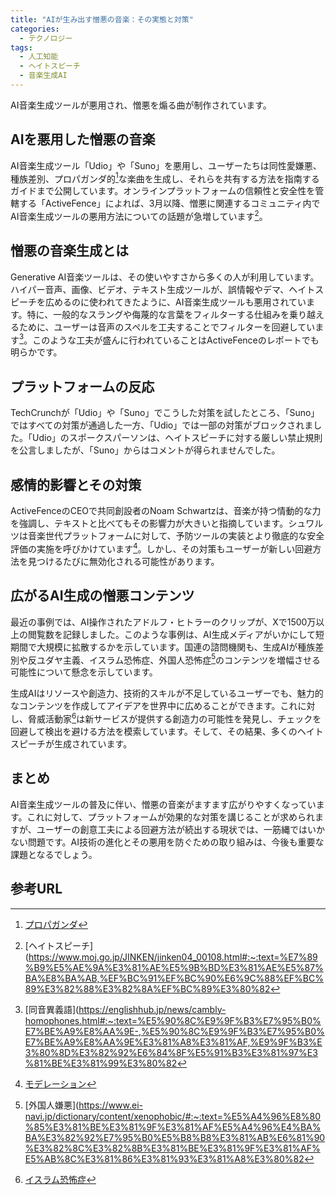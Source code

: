 ```yaml
---
title: "AIが生み出す憎悪の音楽：その実態と対策"
categories:
  - テクノロジー
tags:
  - 人工知能
  - ヘイトスピーチ
  - 音楽生成AI
---
```

AI音楽生成ツールが悪用され、憎悪を煽る曲が制作されています。

## AIを悪用した憎悪の音楽

AI音楽生成ツール「Udio」や「Suno」を悪用し、ユーザーたちは同性愛嫌悪、種族差別、プロパガンダ的[^2]な楽曲を生成し、それらを共有する方法を指南するガイドまで公開しています。オンラインプラットフォームの信頼性と安全性を管轄する「ActiveFence」によれば、3月以降、憎悪に関連するコミュニティ内でAI音楽生成ツールの悪用方法についての話題が急増しています[^1]。

## 憎悪の音楽生成とは

Generative AI音楽ツールは、その使いやすさから多くの人が利用しています。ハイパー音声、画像、ビデオ、テキスト生成ツールが、誤情報やデマ、ヘイトスピーチを広めるのに使われてきたように、AI音楽生成ツールも悪用されています。特に、一般的なスラングや侮蔑的な言葉をフィルターする仕組みを乗り越えるために、ユーザーは音声のスペルを工夫することでフィルターを回避しています[^3]。このような工夫が盛んに行われていることはActiveFenceのレポートでも明らかです。

## プラットフォームの反応

TechCrunchが「Udio」や「Suno」でこうした対策を試したところ、「Suno」ではすべての対策が通過した一方、「Udio」では一部の対策がブロックされました。「Udio」のスポークスパーソンは、ヘイトスピーチに対する厳しい禁止規則を公言しましたが、「Suno」からはコメントが得られませんでした。

## 感情的影響とその対策

ActiveFenceのCEOで共同創設者のNoam Schwartzは、音楽が持つ情動的な力を強調し、テキストと比べてもその影響力が大きいと指摘しています。シュワルツは音楽世代プラットフォームに対して、予防ツールの実装とより徹底的な安全評価の実施を呼びかけています[^6]。しかし、その対策もユーザーが新しい回避方法を見つけるたびに無効化される可能性があります。

## 広がるAI生成の憎悪コンテンツ

最近の事例では、AI操作されたアドルフ・ヒトラーのクリップが、Xで1500万以上の閲覧数を記録しました。このような事例は、AI生成メディアがいかにして短期間で大規模に拡散するかを示しています。国連の諮問機関も、生成AIが種族差別や反ユダヤ主義、イスラム恐怖症、外国人恐怖症[^11]のコンテンツを増幅させる可能性について懸念を示しています。

生成AIはリソースや創造力、技術的スキルが不足しているユーザーでも、魅力的なコンテンツを作成してアイデアを世界中に広めることができます。これに対し、脅威活動家[^10]は新サービスが提供する創造力の可能性を発見し、チェックを回避して検出を避ける方法を模索しています。そして、その結果、多くのヘイトスピーチが生成されています。

## まとめ

AI音楽生成ツールの普及に伴い、憎悪の音楽がますます広がりやすくなっています。これに対して、プラットフォームが効果的な対策を講じることが求められますが、ユーザーの創意工夫による回避方法が続出する現状では、一筋縄ではいかない問題です。AI技術の進化とその悪用を防ぐための取り組みは、今後も重要な課題となるでしょう。

## 参考URL

[^1]:[ヘイトスピーチ](https://www.moj.go.jp/JINKEN/jinken04_00108.html#:~:text=%E7%89%B9%E5%AE%9A%E3%81%AE%E5%9B%BD%E3%81%AE%E5%87%BA%E8%BA%AB,%EF%BC%91%EF%BC%90%E6%9C%88%EF%BC%89%E3%82%88%E3%82%8A%EF%BC%89%E3%80%82
[^2]:[プロパガンダ](https://www.ei-navi.jp/dictionary/content/propagandistic/)
[^3]:[同音異義語](https://englishhub.jp/news/cambly-homophones.html#:~:text=%E5%90%8C%E9%9F%B3%E7%95%B0%E7%BE%A9%E8%AA%9E-,%E5%90%8C%E9%9F%B3%E7%95%B0%E7%BE%A9%E8%AA%9E%E3%81%A8%E3%81%AF,%E9%9F%B3%E3%80%8D%E3%82%92%E6%84%8F%E5%91%B3%E3%81%97%E3%81%BE%E3%81%99%E3%80%82
[^4]:[婉曲語法](https://wright.jp/eikaiwa-benrichou/arekore-eikaiwa/english-euphemisms.html#:~:text=%E7%89%A9%E4%BA%8B%E3%82%92%E3%81%82%E3%81%BE%E3%82%8A%E3%81%AB%E9%9C%B2%E9%AA%A8%E3%81%AB,%E3%81%A8%E3%80%81%E3%82%88%E3%82%8A%E5%84%AA%E3%81%97%E3%81%8F%E8%81%9E%E3%81%93%E3%81%88%E3%81%BE%E3%81%99%E3%80%82
[^5]:[トランスリテレーション](https://www.crimsonjapan.co.jp/blog/translation-transliteration-transcreation/#:~:text=%E3%83%88%E3%83%A9%E3%83%B3%E3%82%B9%E3%83%AA%E3%82%BF%E3%83%AC%E3%83%BC%E3%82%B7%E3%83%A7%E3%83%B3%E3%81%A8%E3%81%AF%E3%80%8C%E6%96%87%E5%AD%97%E8%BB%A2%E5%86%99%E3%80%8D%E3%81%A8%E8%A8%B3%E3%81%99%E3%81%93%E3%81%A8,%E7%9B%B4%E3%81%99%E3%81%93%E3%81%A8%E3%82%92%E6%8C%87%E3%81%97%E3%81%BE%E3%81%99%E3%80%82
[^6]:[モデレーション](https://eow.alc.co.jp/search?q=moderation)
[^7]:[脅威活動家](https://www.proofpoint.com/jp/threat-reference/threat-actor#:~:text=%E7%9B%AE%E6%AC%A1&text=%E8%84%85%E5%A8%81%E3%82%A2%E3%82%AF%E3%82%BF%E3%83%BC%E3%81%A8%E3%81%AF%E3%80%81%E3%83%87%E3%83%BC%E3%82%BF,%E3%81%AA%E3%82%8B%E5%8F%AF%E8%83%BD%E6%80%A7%E3%81%8C%E3%81%82%E3%82%8A%E3%81%BE%E3%81%99%E3%80%82
[^8]:[陰謀論](https://en.wikipedia.org/wiki/List_of_conspiracy_theories)
[^9]:[反ユダヤ主義](https://www.ei-navi.jp/dictionary/content/anti-semitic/#:~:text=%E3%83%A6%E3%83%80%E3%83%A4%E4%BA%BA%E3%82%92%E6%86%8E%E3%82%80%E3%81%93%E3%81%A8%E3%80%82
[^10]:[イスラム恐怖症](https://eow.alc.co.jp/search?q=islamophobic)
[^11]:[外国人嫌悪](https://www.ei-navi.jp/dictionary/content/xenophobic/#:~:text=%E5%A4%96%E8%80%85%E3%81%BE%E3%81%9F%E3%81%AF%E5%A4%96%E4%BA%BA%E3%82%92%E7%95%B0%E5%B8%B8%E3%81%AB%E6%81%90%E3%82%8C%E3%82%8B%E3%81%BE%E3%81%9F%E3%81%AF%E5%AB%8C%E3%81%86%E3%81%93%E3%81%A8%E3%80%82
[^12]:[スーパー充電](https://eow.alc.co.jp/search?q=supercharged)
[^13]:[誤情報](https://engoo.jp/app/words/word/misinformation/gQ1WeXIeT0SjtQdIeJCwMA#:~:text=misinformation%20%E3%81%AF%E3%80%8C%E8%AA%A4%E3%81%A3%E3%81%9F%E6%83%85%E5%A0%B1,%E5%90%8D%E8%A9%9E%E3%81%AE%E8%8B%B1%E8%AA%9E%E8%A1%A8%E7%8F
[^14]:[誤報](https://eow.alc.co.jp/search?q=disinformation)
